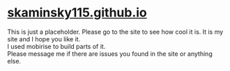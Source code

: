 # <a href="https://skaminsky115.github.io/">skaminsky115.github.io</a>
This is just a placeholder. Please go to the site to see how cool it is. It is my site and I hope you like it.
<br>
I used mobirise to build parts of it.
<br>
Please message me if there are issues you found in the site or anything else.
